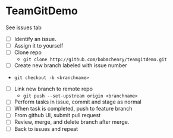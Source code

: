 # TeamGitDemo
See issues tab

- [ ] Identify an issue. <br>
- [ ] Assign it to yourself<br>
- [ ] Clone repo<br>
	- `git clone http://github.com/bobmchenry/teamgitdemo.git`<br>
- [ ] Create new branch labeled with issue number<br>
- `git checkout -b <branchname>`<br>
- [ ] Link new branch to remote repo<br>
	- `git push --set-upstream origin <branchname> `<br>
- [ ] Perform tasks in issue, commit and stage as normal<br>
- [ ] When task is completed, push to feature branch<br>
- [ ] From github UI, submit pull request<br>
- [ ] Review, merge, and delete branch after merge. <br>
- [ ] Back to issues and repeat<br>

